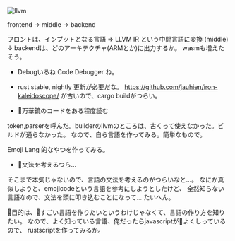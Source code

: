 <!-- 
title: LLVMとRustを学ぶ
date: 2021-09-04T18:58:00+09:00
draft: false
description: 
image: 
icon: 🦀
-->

![llvm](https://qiita-user-contents.imgix.net/https%3A%2F%2Fqiita-image-store.s3.amazonaws.com%2F0%2F227781%2F1bef0ae4-5a98-b7d1-1e12-c6533e23ebe4.png?ixlib=rb-4.0.0&auto=format&gif-q=60&q=75&w=1400&fit=max&s=cb0956dd39fa7c65562a467ce95026e9)

frontend → middle → backend

フロントは、インプットとなる言語
=> LLVM IR という中間言語に変換 (middle)
↓
backendは、どのアーキテクチャ(ARMとか)に出力するか。
wasmも増えたそう。

* Debugいるね
Code Debugger ね。

* rust
stable, nightly 更新が必要だな。
https://github.com/jauhien/iron-kaleidoscope/ が古いので、cargo buildがつらい。


* 万華鏡のコードをある程度読む

token,parserを呼んだ。builderのllvmのところは、古くって使えなかった。ビルドが通らなかった。
なので、自ら言語を作ってみる。簡単なもので。

Emoji Lang 的なやつを作ってみる。

* 文法を考えるつら...

そこまで本気じゃないので、言語の文法を考えるのがつらいなと...。
なにか真似しようと、emojicodeという言語を参考にしようとしたけど、
全然知らない言語なので、文法を頭に叩き込むことになって... たいへん。

目的は、すごい言語を作りたいというわけじゃなくて、言語の作り方を知りたい。
なので、よく知っている言語、俺だったらjavascriptがよくしっているので、
rustscriptを作ってみるか。